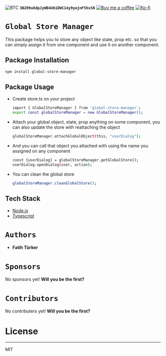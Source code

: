 ![BTC](https://img.shields.io/badge/Donate-BTC-red?logo=bitcoin)
**`3B2R9u6dpJyWB4U6iDWC14y9yejnF5hsSN`**
[![Buy me a coffee](https://img.shields.io/badge/Donate-Buy%20me%20a%20coffee-orange?logo=buy-me-a-coffee)](https://www.buymeacoffee.com/RwIpTEd) 
[![Ko-fi](https://img.shields.io/badge/Donate-Ko--fi-blue?logo=ko-fi)](https://ko-fi.com/fatihturker)

# `Global Store Manager`
This package helps you to store any object like state, prop etc. so that you can simply assign it from one component and 
use it on another component.

## Package Installation
```sh
npm install global-store-manager
```

## Package Usage
* Create store.ts on your project
  ```sh
  import { GlobalStoreManager } from 'global-store-manager';
  export const globalStoreManager = new GlobalStoreManager();
  ```

* Attach your global object, state, prop anything on some component, you can also update the store with reattaching the object
  ```sh
  globalStoreManager.attachGlobalObject(this, "userDialog");
  ```

* And you can call that object you attached with using the name you assigned on any component
  ```sh
  const {userDialog} = globalStoreManager.getGlobalStore();
  userDialog.openDialog(user, action);
  ```

* You can clean the global store
  ```sh
  globalStoreManager.cleanGlobalStore();
  ```

## Tech Stack

* [Node.js]
* [Typescript]

# `Authors`
 * **Fatih Türker**
# `Sponsors`
No sponsors yet! **Will you be the first?**

# `Contributors`
No contributers yet! **Will you be the first?**

# License
----

MIT

[Typescript]: <https://www.typescriptlang.org>
[Node.js]: <http://nodejs.org>
